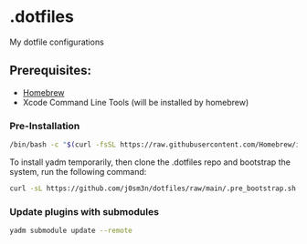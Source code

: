 # .dotfiles
My dotfile configurations

## Prerequisites:
- [Homebrew](https://brew.sh/)
- Xcode Command Line Tools (will be installed by homebrew)

### Pre-Installation
```bash
/bin/bash -c "$(curl -fsSL https://raw.githubusercontent.com/Homebrew/install/HEAD/install.sh)"
```
To install yadm temporarily, then clone the .dotfiles repo and bootstrap the system, run the following command:

```bash
curl -sL https://github.com/j0sm3n/dotfiles/raw/main/.pre_bootstrap.sh | bash
```


### Update plugins with submodules
```bash
yadm submodule update --remote
```
